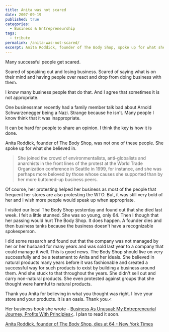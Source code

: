 ```yaml
---
title: Anita was not scared
date: 2007-09-19
published: true
categories:
  - Business & Entrepreneurship
tags:
  - tribute
permalink: /anita-was-not-scared/
excerpt: Anita Roddick, founder of The Body Shop, spoke up for what she believed in
---
```

Many successful people get scared.

Scared of speaking out and losing business.  Scared of saying what is on their mind and having people over react and drop from doing business with them.

I know many business people that do that.  And I agree that sometimes it is not appropriate.

One businessman recently had a family member talk bad about Arnold Schwarzenegger being a Nazi.  Strange because he isn't.  Many people I know think that it was inappropriate.

It can be hard for people to share an opinion.  I think the key is how it is done.

Anita Roddick, founder of The Body Shop, was not one of these people.  She spoke up for what she believed in.

>She joined the crowd of environmentalists, anti-globalists and anarchists in the front lines of the protest at the World Trade Organization conference in Seattle in 1999, for instance, and she was perhaps more beloved by those whose causes she supported than by her more buttoned-up business peers.

Of course, her protesting helped her business as most of the people that frequent her stores are also protesting the WTO.  But, it was still very bold of her and I wish more people would speak up when appropriate.

I visited our local The Body Shop yesterday and found out that she died last week.  I felt a little stunned.  She was so young, only 64.  Then I though that her passing would hurt The Body Shop.  It does happen.  A founder dies and then business tanks because the business doesn't have a recognizable spokesperson.

I did some research and found out that the company was not managed by her or her husband for many years and was sold last year to a company that could manage it well.  This is good news.  The Body Shop should live on very successfully and be a testament to Anita and her ideals.  She believed in natural products many years before it was fashionable and created a successful way for such products to exist by building a business around them.  And she stuck to that throughout the years.  She didn't sell out and carry non-natural products.  She even protested against groups that she thought were harmful to natural products.

Thank you Anita for believing in what you thought was right.  I love your store and your products.  It is an oasis.  Thank you.<

Her business book she wrote - [Business As Unusual: My Entrepreneurial Journey, Profits With Principles<](https://amzn.to/3WpBzQ8).  I plan to read it soon.

[Anita Roddick, founder of The Body Shop, dies at 64 - New York Times](https://www.nytimes.com/2007/09/11/style/11iht-obits.4.7467721.html)